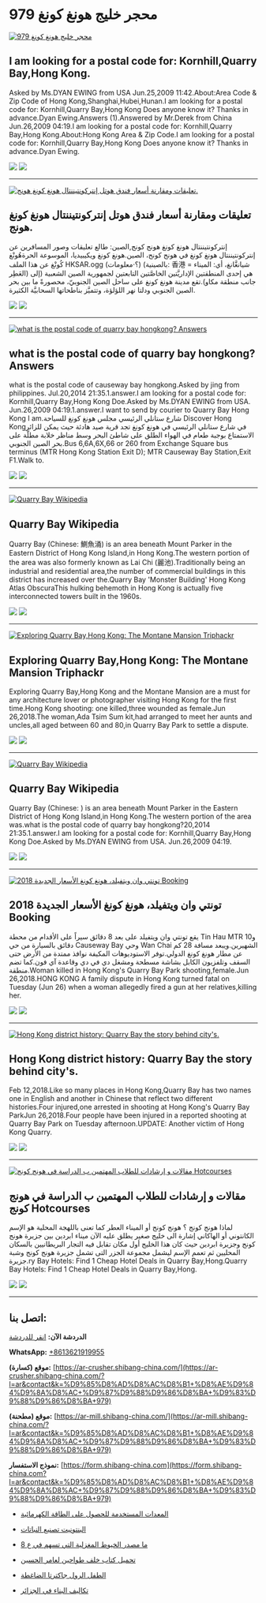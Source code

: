 # محجر خليج هونغ كونغ 979

<a href="https://swt.shibang-china.com/?l=ar&img&k=%D9%85%D8%AD%D8%AC%D8%B1+%D8%AE%D9%84%D9%8A%D8%AC+%D9%87%D9%88%D9%86%D8%BA+%D9%83%D9%88%D9%86%D8%BA+979" target="_blank">![محجر خليج هونغ كونغ 979](http://static.shibang-china.com/all-800x300/71.jpg)</a>

## I am looking for a postal code for: Kornhill,Quarry Bay,Hong Kong.
Asked by Ms.DYAN EWING from USA Jun.25,2009 11:42.About:Area Code &amp; Zip Code of Hong Kong,Shanghai,Hubei,Hunan.I am looking for a postal code for: Kornhill,Quarry Bay,Hong Kong Does anyone know it? Thanks in advance.Dyan Ewing.Answers (1).Answered by Mr.Derek from China Jun.26,2009 04:19.I am looking for a postal code for: Kornhill,Quarry Bay,Hong Kong.About:Hong Kong Area &amp; Zip Code.I am looking for a postal code for: Kornhill,Quarry Bay,Hong Kong Does anyone know it? Thanks in advance.Dyan Ewing.


<a href="https://whatsapp.shibangsoft.com/WhatsApp.php" target="_blank" title="WhatsApp">![](http://static.shibang-china.com/icon/whatsapp.png)</a> <a href="https://swt.shibang-china.com/?l=ar&icon&k=%D9%85%D8%AD%D8%AC%D8%B1+%D8%AE%D9%84%D9%8A%D8%AC+%D9%87%D9%88%D9%86%D8%BA+%D9%83%D9%88%D9%86%D8%BA+979" target="_blank">![](http://static.shibang-china.com/icon/chat-ar.png)</a>

---

<a href="https://swt.shibang-china.com/?l=ar&img&k=%D9%85%D8%AD%D8%AC%D8%B1+%D8%AE%D9%84%D9%8A%D8%AC+%D9%87%D9%88%D9%86%D8%BA+%D9%83%D9%88%D9%86%D8%BA+979" target="_blank">![تعليقات ومقارنة أسعار فندق هوتل إنتركونتيننتال هونغ كونغ هونج.](http://static.shibang-china.com/all-800x300/122.jpg)</a>

## تعليقات ومقارنة أسعار فندق هوتل إنتركونتيننتال هونغ كونغ هونج.
إنتركونتيننتال هونغ كونغ هونج كونج,الصين: طالع تعليقات وصور المسافرين عن إنتركونتيننتال هونغ كونغ في هونج كونج، الصين.هونغ كونغ ويكيبيديا، الموسوعة الحرةهُونْغ كُونْغ عن هذا الملف HKSAR.ogg (؟·معلومات) (بالصينية: 香港 = شيانغَّانغ، أي: الميناء العَطِر) هي إحدى المنطقتين الإداريَّتين الخاصَّتين التابعتين لجمهورية الصين الشعبية (إلى جانب منطقة مكاو).تقع مدينة هونغ كونغ على ساحل الصين الجنوبيّ، محصورةً ما بين بحر الصين الجنوبي ودلتا نهر اللؤلؤة، وتتميَّز بناطحاتها السحابيَّة الكثيرة.


<a href="https://whatsapp.shibangsoft.com/WhatsApp.php" target="_blank" title="WhatsApp">![](http://static.shibang-china.com/icon/whatsapp.png)</a> <a href="https://swt.shibang-china.com/?l=ar&icon&k=%D9%85%D8%AD%D8%AC%D8%B1+%D8%AE%D9%84%D9%8A%D8%AC+%D9%87%D9%88%D9%86%D8%BA+%D9%83%D9%88%D9%86%D8%BA+979" target="_blank">![](http://static.shibang-china.com/icon/chat-ar.png)</a>

---

<a href="https://swt.shibang-china.com/?l=ar&img&k=%D9%85%D8%AD%D8%AC%D8%B1+%D8%AE%D9%84%D9%8A%D8%AC+%D9%87%D9%88%D9%86%D8%BA+%D9%83%D9%88%D9%86%D8%BA+979" target="_blank">![what is the postal code of quarry bay hongkong? Answers](http://static.shibang-china.com/all-800x300/533.jpg)</a>

## what is the postal code of quarry bay hongkong? Answers
what is the postal code of causeway bay hongkong.Asked by jing from philippines. Jul.20,2014 21:35.1.answer.I am looking for a postal code for: Kornhill,Quarry Bay,Hong Kong Doe.Asked by Ms.DYAN EWING from USA. Jun.26,2009 04:19.1.answer.I want to send by courier to Quarry Bay Hong Kong I am.شارع ستانلي الرئيسي مجلس هونغ كونغ للسياحة Discover Hong Kongفي شارع ستانلي الرئيسي في هونغ كونغ تجد قرية صيد هادئة حيث يمكن للزائر الاستمتاع بوجبة طعام في الهواء الطلق على شاطئ البحر وسط مناظر خلابة مطلّة على بحر الصين الجنوبي.Bus 6,6A,6X,66 or 260 from Exchange Square bus terminus (MTR Hong Kong Station Exit D); MTR Causeway Bay Station,Exit F1.Walk to.


<a href="https://whatsapp.shibangsoft.com/WhatsApp.php" target="_blank" title="WhatsApp">![](http://static.shibang-china.com/icon/whatsapp.png)</a> <a href="https://swt.shibang-china.com/?l=ar&icon&k=%D9%85%D8%AD%D8%AC%D8%B1+%D8%AE%D9%84%D9%8A%D8%AC+%D9%87%D9%88%D9%86%D8%BA+%D9%83%D9%88%D9%86%D8%BA+979" target="_blank">![](http://static.shibang-china.com/icon/chat-ar.png)</a>

---

<a href="https://swt.shibang-china.com/?l=ar&img&k=%D9%85%D8%AD%D8%AC%D8%B1+%D8%AE%D9%84%D9%8A%D8%AC+%D9%87%D9%88%D9%86%D8%BA+%D9%83%D9%88%D9%86%D8%BA+979" target="_blank">![Quarry Bay Wikipedia](http://static.shibang-china.com/all-800x300/1449.jpg)</a>

## Quarry Bay Wikipedia
Quarry Bay (Chinese: 鰂魚涌) is an area beneath Mount Parker in the Eastern District of Hong Kong Island,in Hong Kong.The western portion of the area was also formerly known as Lai Chi (麗池).Traditionally being an industrial and residential area,the number of commercial buildings in this district has increased over the.Quarry Bay &#39;Monster Building&#39; Hong Kong Atlas ObscuraThis hulking behemoth in Hong Kong is actually five interconnected towers built in the 1960s.


<a href="https://whatsapp.shibangsoft.com/WhatsApp.php" target="_blank" title="WhatsApp">![](http://static.shibang-china.com/icon/whatsapp.png)</a> <a href="https://swt.shibang-china.com/?l=ar&icon&k=%D9%85%D8%AD%D8%AC%D8%B1+%D8%AE%D9%84%D9%8A%D8%AC+%D9%87%D9%88%D9%86%D8%BA+%D9%83%D9%88%D9%86%D8%BA+979" target="_blank">![](http://static.shibang-china.com/icon/chat-ar.png)</a>

---

<a href="https://swt.shibang-china.com/?l=ar&img&k=%D9%85%D8%AD%D8%AC%D8%B1+%D8%AE%D9%84%D9%8A%D8%AC+%D9%87%D9%88%D9%86%D8%BA+%D9%83%D9%88%D9%86%D8%BA+979" target="_blank">![Exploring Quarry Bay,Hong Kong: The Montane Mansion Triphackr](http://static.shibang-china.com/all-800x300/697.jpg)</a>

## Exploring Quarry Bay,Hong Kong: The Montane Mansion Triphackr
Exploring Quarry Bay,Hong Kong and the Montane Mansion are a must for any architecture lover or photographer visiting Hong Kong for the first time.Hong Kong shooting: one killed,three wounded as female.Jun 26,2018.The woman,Ada Tsim Sum kit,had arranged to meet her aunts and uncles,all aged between 60 and 80,in Quarry Bay Park to settle a dispute.


<a href="https://whatsapp.shibangsoft.com/WhatsApp.php" target="_blank" title="WhatsApp">![](http://static.shibang-china.com/icon/whatsapp.png)</a> <a href="https://swt.shibang-china.com/?l=ar&icon&k=%D9%85%D8%AD%D8%AC%D8%B1+%D8%AE%D9%84%D9%8A%D8%AC+%D9%87%D9%88%D9%86%D8%BA+%D9%83%D9%88%D9%86%D8%BA+979" target="_blank">![](http://static.shibang-china.com/icon/chat-ar.png)</a>

---

<a href="https://swt.shibang-china.com/?l=ar&img&k=%D9%85%D8%AD%D8%AC%D8%B1+%D8%AE%D9%84%D9%8A%D8%AC+%D9%87%D9%88%D9%86%D8%BA+%D9%83%D9%88%D9%86%D8%BA+979" target="_blank">![Quarry Bay Wikipedia](http://static.shibang-china.com/all-800x300/1398.jpg)</a>

## Quarry Bay Wikipedia
Quarry Bay (Chinese: ) is an area beneath Mount Parker in the Eastern District of Hong Kong Island,in Hong Kong.The western portion of the area was.what is the postal code of quarry bay hongkong?20,2014 21:35.1.answer.I am looking for a postal code for: Kornhill,Quarry Bay,Hong Kong Doe.Asked by Ms.DYAN EWING from USA. Jun.26,2009 04:19.


<a href="https://whatsapp.shibangsoft.com/WhatsApp.php" target="_blank" title="WhatsApp">![](http://static.shibang-china.com/icon/whatsapp.png)</a> <a href="https://swt.shibang-china.com/?l=ar&icon&k=%D9%85%D8%AD%D8%AC%D8%B1+%D8%AE%D9%84%D9%8A%D8%AC+%D9%87%D9%88%D9%86%D8%BA+%D9%83%D9%88%D9%86%D8%BA+979" target="_blank">![](http://static.shibang-china.com/icon/chat-ar.png)</a>

---

<a href="https://swt.shibang-china.com/?l=ar&img&k=%D9%85%D8%AD%D8%AC%D8%B1+%D8%AE%D9%84%D9%8A%D8%AC+%D9%87%D9%88%D9%86%D8%BA+%D9%83%D9%88%D9%86%D8%BA+979" target="_blank">![تونتي وان ويتفيلد، هونغ كونغ الأسعار الجديدة 2018 Booking](http://static.shibang-china.com/all-800x300/758.jpg)</a>

## تونتي وان ويتفيلد، هونغ كونغ الأسعار الجديدة 2018 Booking
يقع تونتي وان ويتفيلد على بعد 8 دقائق سيراً على الأقدام من محطة Tin Hau MTR و10 دقائق بالسيارة من حي Causeway Bay وحي Wan Chai الشهيرين.ويبعد مسافة 28 كم عن مطار هونغ كونغ الدولي.توفر الاستوديوهات المكيفة نوافذ ممتدة من الأرض حتى السقف وتلفزيون الكابل بشاشة مسطحة ومشغل دي في دي وقاعدة آي فون.كما تضم منطقة.Woman killed in Hong Kong&#39;s Quarry Bay Park shooting,female.Jun 26,2018.HONG KONG A family dispute in Hong Kong turned fatal on Tuesday (Jun 26) when a woman allegedly fired a gun at her relatives,killing her.


<a href="https://whatsapp.shibangsoft.com/WhatsApp.php" target="_blank" title="WhatsApp">![](http://static.shibang-china.com/icon/whatsapp.png)</a> <a href="https://swt.shibang-china.com/?l=ar&icon&k=%D9%85%D8%AD%D8%AC%D8%B1+%D8%AE%D9%84%D9%8A%D8%AC+%D9%87%D9%88%D9%86%D8%BA+%D9%83%D9%88%D9%86%D8%BA+979" target="_blank">![](http://static.shibang-china.com/icon/chat-ar.png)</a>

---

<a href="https://swt.shibang-china.com/?l=ar&img&k=%D9%85%D8%AD%D8%AC%D8%B1+%D8%AE%D9%84%D9%8A%D8%AC+%D9%87%D9%88%D9%86%D8%BA+%D9%83%D9%88%D9%86%D8%BA+979" target="_blank">![Hong Kong district history: Quarry Bay the story behind city&#39;s.](http://static.shibang-china.com/all-800x300/20.jpg)</a>

## Hong Kong district history: Quarry Bay the story behind city&#39;s.
Feb 12,2018.Like so many places in Hong Kong,Quarry Bay has two names one in English and another in Chinese that reflect two different histories.Four injured,one arrested in shooting at Hong Kong&#39;s Quarry Bay ParkJun 26,2018.Four people have been injured in a reported shooting at Quarry Bay Park on Tuesday afternoon.UPDATE: Another victim of Hong Kong Quarry.


<a href="https://whatsapp.shibangsoft.com/WhatsApp.php" target="_blank" title="WhatsApp">![](http://static.shibang-china.com/icon/whatsapp.png)</a> <a href="https://swt.shibang-china.com/?l=ar&icon&k=%D9%85%D8%AD%D8%AC%D8%B1+%D8%AE%D9%84%D9%8A%D8%AC+%D9%87%D9%88%D9%86%D8%BA+%D9%83%D9%88%D9%86%D8%BA+979" target="_blank">![](http://static.shibang-china.com/icon/chat-ar.png)</a>

---

<a href="https://swt.shibang-china.com/?l=ar&img&k=%D9%85%D8%AD%D8%AC%D8%B1+%D8%AE%D9%84%D9%8A%D8%AC+%D9%87%D9%88%D9%86%D8%BA+%D9%83%D9%88%D9%86%D8%BA+979" target="_blank">![مقالات و إرشادات للطلاب المهتمين ب الدراسة في هونج كونج Hotcourses](http://static.shibang-china.com/all-800x300/1158.jpg)</a>

## مقالات و إرشادات للطلاب المهتمين ب الدراسة في هونج كونج Hotcourses
لماذا هونج كونج ؟ هونج كونج أو الميناء العطر كما تعنى باللهجة المحلية هو الإسم الكانتوني أو الهاكاني إشارة الى خليج صغير يطلق عليه الآن ميناء ابردين بين جزيرة هونج كونج وجزيرة ابردين حيث كان هذا الخليج أول مكان تقابل فيه التجار البريطانيين بالسكان المحليين ثم تعمم الإسم ليشمل مجموعة الجزر التى تشمل جزيرة هونج كونج وشبة جزيرة.ry Bay Hotels: Find 1 Cheap Hotel Deals in Quarry Bay,Hong.Quarry Bay Hotels: Find 1 Cheap Hotel Deals in Quarry Bay,Hong.


<a href="https://whatsapp.shibangsoft.com/WhatsApp.php" target="_blank" title="WhatsApp">![](http://static.shibang-china.com/icon/whatsapp.png)</a> <a href="https://swt.shibang-china.com/?l=ar&icon&k=%D9%85%D8%AD%D8%AC%D8%B1+%D8%AE%D9%84%D9%8A%D8%AC+%D9%87%D9%88%D9%86%D8%BA+%D9%83%D9%88%D9%86%D8%BA+979" target="_blank">![](http://static.shibang-china.com/icon/chat-ar.png)</a>

---
## اتصل بنا:

**الدردشة الآن:** [انقر للدردشة](https://swt.shibang-china.com?l=ar&contact&k=%D9%85%D8%AD%D8%AC%D8%B1+%D8%AE%D9%84%D9%8A%D8%AC+%D9%87%D9%88%D9%86%D8%BA+%D9%83%D9%88%D9%86%D8%BA+979)

**WhatsApp:**  [+8613621919955](https://whatsapp.shibangsoft.com/WhatsApp.php)

**موقع (كسارة):** [https://ar-crusher.shibang-china.com/](https://ar-crusher.shibang-china.com/?l=ar&contact&k=%D9%85%D8%AD%D8%AC%D8%B1+%D8%AE%D9%84%D9%8A%D8%AC+%D9%87%D9%88%D9%86%D8%BA+%D9%83%D9%88%D9%86%D8%BA+979)

**موقع (مطحنة):** [https://ar-mill.shibang-china.com/](https://ar-mill.shibang-china.com/?l=ar&contact&k=%D9%85%D8%AD%D8%AC%D8%B1+%D8%AE%D9%84%D9%8A%D8%AC+%D9%87%D9%88%D9%86%D8%BA+%D9%83%D9%88%D9%86%D8%BA+979)

**نموذج الاستفسار:** [https://form.shibang-china.com](https://form.shibang-china.com?l=ar&contact&k=%D9%85%D8%AD%D8%AC%D8%B1+%D8%AE%D9%84%D9%8A%D8%AC+%D9%87%D9%88%D9%86%D8%BA+%D9%83%D9%88%D9%86%D8%BA+979)

* [المعدات المستخدمة للحصول على الطاقة الكهرمائية](../17/%D8%A7%D9%84%D9%85%D8%B9%D8%AF%D8%A7%D8%AA%20%D8%A7%D9%84%D9%85%D8%B3%D8%AA%D8%AE%D8%AF%D9%85%D8%A9%20%D9%84%D9%84%D8%AD%D8%B5%D9%88%D9%84%20%D8%B9%D9%84%D9%89%20%D8%A7%D9%84%D8%B7%D8%A7%D9%82%D8%A9%20%D8%A7%D9%84%D9%83%D9%87%D8%B1%D9%85%D8%A7%D8%A6%D9%8A%D8%A9.md)

* [البنتونيت تصنيع النباتات](../19/%D8%A7%D9%84%D8%A8%D9%86%D8%AA%D9%88%D9%86%D9%8A%D8%AA%20%D8%AA%D8%B5%D9%86%D9%8A%D8%B9%20%D8%A7%D9%84%D9%86%D8%A8%D8%A7%D8%AA%D8%A7%D8%AA.md)

* [ما مصدر الخيوط المغزلية التي تسهم في ع 8](../19/%D9%85%D8%A7%20%D9%85%D8%B5%D8%AF%D8%B1%20%D8%A7%D9%84%D8%AE%D9%8A%D9%88%D8%B7%20%D8%A7%D9%84%D9%85%D8%BA%D8%B2%D9%84%D9%8A%D8%A9%20%D8%A7%D9%84%D8%AA%D9%8A%20%D8%AA%D8%B3%D9%87%D9%85%20%D9%81%D9%8A%20%D8%B9%208.md)

* [تحميل كتاب خلف طواحين لعامر الحسين](../20/%D8%AA%D8%AD%D9%85%D9%8A%D9%84%20%D9%83%D8%AA%D8%A7%D8%A8%20%D8%AE%D9%84%D9%81%20%D8%B7%D9%88%D8%A7%D8%AD%D9%8A%D9%86%20%D9%84%D8%B9%D8%A7%D9%85%D8%B1%20%D8%A7%D9%84%D8%AD%D8%B3%D9%8A%D9%86.md)

* [الطفل الرول جاكترتا الضاغطة](../16/%D8%A7%D9%84%D8%B7%D9%81%D9%84%20%D8%A7%D9%84%D8%B1%D9%88%D9%84%20%D8%AC%D8%A7%D9%83%D8%AA%D8%B1%D8%AA%D8%A7%20%D8%A7%D9%84%D8%B6%D8%A7%D8%BA%D8%B7%D8%A9.md)

* [تكاليف البناء في الجزائر](../19/%D8%AA%D9%83%D8%A7%D9%84%D9%8A%D9%81%20%D8%A7%D9%84%D8%A8%D9%86%D8%A7%D8%A1%20%D9%81%D9%8A%20%D8%A7%D9%84%D8%AC%D8%B2%D8%A7%D8%A6%D8%B1.md)